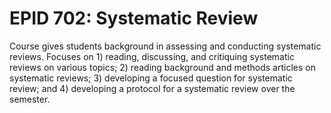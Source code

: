# EPID 702: Systematic Review

Course gives students background in assessing and conducting systematic reviews. Focuses on 1) reading, discussing, and critiquing systematic reviews on various topics; 2) reading background and methods articles on systematic reviews; 3) developing a focused question for systematic review; and 4) developing a protocol for a systematic review over the semester.